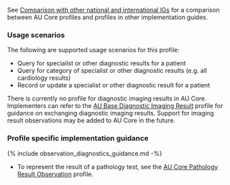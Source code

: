 See [Comparison with other national and international IGs](comparison.html) for a comparison between AU Core profiles and profiles in other implementation guides.

### Usage scenarios

The following are supported usage scenarios for this profile:

- Query for specialist or other diagnostic results for a patient
- Query for category of specialist or other diagnostic results (e.g. all cardiology results)
- Record or update a specialist or other diagnostic result for a patient

<div class="stu-note">
There is currently no profile for diagnostic imaging results in AU Core. Implementers can refer to the  <a href="https://build.fhir.org/ig/hl7au/au-fhir-base/StructureDefinition-au-imagingresult.html">AU Base Diagnostic Imaging Result</a> profile for guidance on exchanging diagnostic imaging results. Support for imaging result observations may be added to AU Core in the future.
</div>

### Profile specific implementation guidance
{% include observation_diagnostics_guidance.md -%}
- To represent the result of a pathology test, see the [AU Core Pathology Result Observation](StructureDefinition-au-core-diagnosticresult-path.html) profile.
